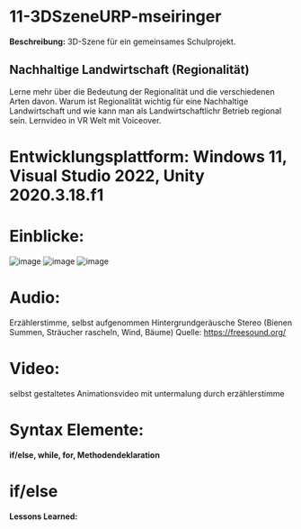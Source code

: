 # 11-3DSzeneURP-mseiringer

**Beschreibung:** 3D-Szene für ein gemeinsames Schulprojekt.

## Nachhaltige Landwirtschaft (Regionalität)
Lerne mehr über die Bedeutung der Regionalität und
die verschiedenen Arten davon. Warum ist Regionalität wichtig für eine Nachhaltige Landwirtschaft und wie kann man als Landwirtschaftlichr Betrieb regional sein. Lernvideo in VR Welt mit Voiceover. 

# Entwicklungsplattform: Windows 11, Visual Studio 2022, Unity 2020.3.18.f1

# Einblicke:
![image](https://github.com/4ahmns-2223-Sosem/11-3DSzeneURP-mseiringer/assets/90834304/1c6d8a66-470d-453f-8645-40dbe0c4acf5)
![image](https://github.com/4ahmns-2223-Sosem/11-3DSzeneURP-mseiringer/assets/90834304/7d9dbe62-5626-44e2-adaa-9356ae798cd6)
![image](https://github.com/4ahmns-2223-Sosem/11-3DSzeneURP-mseiringer/assets/90834304/611c04fa-1b08-435e-9be2-461c59e3501d)

# Audio:
Erzählerstimme, selbst aufgenommen
Hintergrundgeräusche Stereo (Bienen Summen, Sträucher rascheln, Wind, Bäume)
Quelle: https://freesound.org/

# Video:
selbst gestaltetes Animationsvideo mit untermalung durch erzählerstimme

# Syntax Elemente:
**if/else, while, for, Methodendeklaration**

# if/else


**Lessons Learned:**
